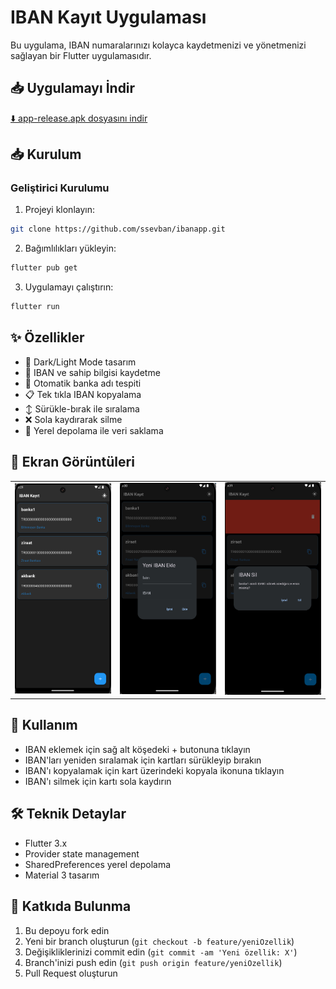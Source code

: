 # IBAN Kayıt Uygulaması

Bu uygulama, IBAN numaralarınızı kolayca kaydetmenizi ve yönetmenizi sağlayan bir Flutter uygulamasıdır.


## 📥 Uygulamayı İndir

[⬇️ app-release.apk dosyasını indir](https://github.com/ssevban/ibanapp/releases/download/v1.0.0/app-release.apk)
## 📥 Kurulum

### Geliştirici Kurulumu
1. Projeyi klonlayın:
```bash
git clone https://github.com/ssevban/ibanapp.git
```

2. Bağımlılıkları yükleyin:
```bash
flutter pub get
```

3. Uygulamayı çalıştırın:
```bash
flutter run
```

## ✨ Özellikler

- 🌙 Dark/Light Mode tasarım
- 📝 IBAN ve sahip bilgisi kaydetme
- 🏦 Otomatik banka adı tespiti
- 📋 Tek tıkla IBAN kopyalama
- ↕️ Sürükle-bırak ile sıralama
- ❌ Sola kaydırarak silme
- 💾 Yerel depolama ile veri saklama

## 📱 Ekran Görüntüleri

<table>
  <tr>
    <td><img src="screenshots/ana_ekran.png" width="200"></td>
    <td><img src="screenshots/iban_ekleme.png" width="200"></td>
    <td><img src="screenshots/silme_dialog.png" width="200"></td>
  </tr>
</table>

## 📝 Kullanım

- IBAN eklemek için sağ alt köşedeki + butonuna tıklayın
- IBAN'ları yeniden sıralamak için kartları sürükleyip bırakın
- IBAN'ı kopyalamak için kart üzerindeki kopyala ikonuna tıklayın
- IBAN'ı silmek için kartı sola kaydırın

## 🛠️ Teknik Detaylar

- Flutter 3.x
- Provider state management
- SharedPreferences yerel depolama
- Material 3 tasarım

## 🤝 Katkıda Bulunma

1. Bu depoyu fork edin
2. Yeni bir branch oluşturun (`git checkout -b feature/yeniOzellik`)
3. Değişikliklerinizi commit edin (`git commit -am 'Yeni özellik: X'`)
4. Branch'inizi push edin (`git push origin feature/yeniOzellik`)
5. Pull Request oluşturun
